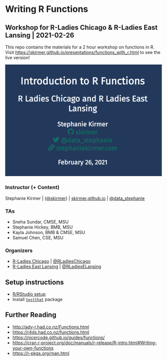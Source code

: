 # Writing R Functions
## Workshop for R-Ladies Chicago & R-Ladies East Lansing | 2021-02-26

This repo contains the materials for a 2 hour workshop on functions in R. <br>
Visit https://skirmer.github.io/presentations/functions_with_r.html to see the live version!

[![](frontpage.png)](https://skirmer.github.io/presentations/functions_with_r.html)


### Instructor (+ Content)
Stephanie Kirmer | ([@skirmer](//github.com/skirmer)) | [skirmer.github.io](https://skirmer.github.io) | [@data_stephanie](//twitter.com/data_stephanie)

### TAs
- Sneha Sundar, CMSE, MSU
- Stephanie Hickey, BMB, MSU
- Kayla Johnson, BMB & CMSE, MSU
- Samuel Chen, CSE, MSU

### Organizers
- [R-Ladies Chicago](//github.com/rladies-chicago) | [@RLadiesChicago](//twitter.com/RLadiesChicago)
- [R-Ladies East Lansing](//github.com/rladies-eastlansing) | [@RLadiesELansing](//twitter.com/RLadiesELansing)
 

## Setup instructions
- [R/RStudio setup](https://github.com/rladies-eastlansing/meetup-presentations/blob/master/presentations/R_Rstudio_setup_instructions.md)
- Install [`testthat`](https://github.com/r-lib/testthat) package

## Further Reading
* http://adv-r.had.co.nz/Functions.html
* https://r4ds.had.co.nz/functions.html
* https://nicercode.github.io/guides/functions/
* https://cran.r-project.org/doc/manuals/r-release/R-intro.html#Writing-your-own-functions
* https://r-pkgs.org/man.html


